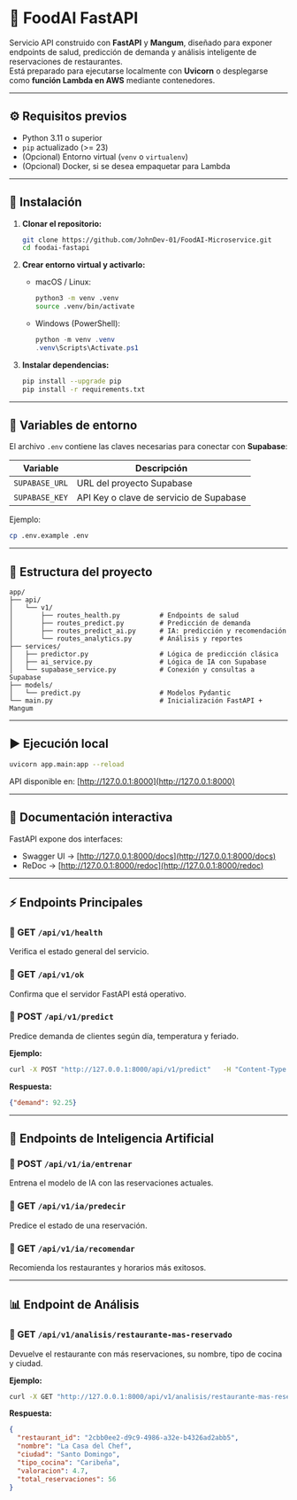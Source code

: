 # 🧠 FoodAI FastAPI

Servicio API construido con **FastAPI** y **Mangum**, diseñado para exponer endpoints de salud, predicción de demanda y análisis inteligente de reservaciones de restaurantes.  
Está preparado para ejecutarse localmente con **Uvicorn** o desplegarse como **función Lambda en AWS** mediante contenedores.

---

## ⚙️ Requisitos previos

- Python 3.11 o superior  
- `pip` actualizado (>= 23)  
- (Opcional) Entorno virtual (`venv` o `virtualenv`)  
- (Opcional) Docker, si se desea empaquetar para Lambda

---

## 🚀 Instalación

1. **Clonar el repositorio:**
   ```bash
   git clone https://github.com/JohnDev-01/FoodAI-Microservice.git
   cd foodai-fastapi
   ```

2. **Crear entorno virtual y activarlo:**
   - macOS / Linux:
     ```bash
     python3 -m venv .venv
     source .venv/bin/activate
     ```
   - Windows (PowerShell):
     ```powershell
     python -m venv .venv
     .venv\Scripts\Activate.ps1
     ```

3. **Instalar dependencias:**
   ```bash
   pip install --upgrade pip
   pip install -r requirements.txt
   ```

---

## 🔐 Variables de entorno

El archivo `.env` contiene las claves necesarias para conectar con **Supabase**:

| Variable | Descripción |
|-----------|-------------|
| `SUPABASE_URL` | URL del proyecto Supabase |
| `SUPABASE_KEY` | API Key o clave de servicio de Supabase |

Ejemplo:
```bash
cp .env.example .env
```

---

## 📁 Estructura del proyecto

```text
app/
├── api/
│   └── v1/
│       ├── routes_health.py          # Endpoints de salud
│       ├── routes_predict.py         # Predicción de demanda
│       ├── routes_predict_ai.py      # IA: predicción y recomendación
│       └── routes_analytics.py       # Análisis y reportes
├── services/
│   ├── predictor.py                  # Lógica de predicción clásica
│   ├── ai_service.py                 # Lógica de IA con Supabase
│   └── supabase_service.py           # Conexión y consultas a Supabase
├── models/
│   └── predict.py                    # Modelos Pydantic
└── main.py                           # Inicialización FastAPI + Mangum
```

---

## ▶️ Ejecución local

```bash
uvicorn app.main:app --reload
```
API disponible en: [http://127.0.0.1:8000](http://127.0.0.1:8000)

---

## 📖 Documentación interactiva

FastAPI expone dos interfaces:
- Swagger UI → [http://127.0.0.1:8000/docs](http://127.0.0.1:8000/docs)
- ReDoc → [http://127.0.0.1:8000/redoc](http://127.0.0.1:8000/redoc)

---

## ⚡ Endpoints Principales

### 🔹 GET `/api/v1/health`
Verifica el estado general del servicio.

### 🔹 GET `/api/v1/ok`
Confirma que el servidor FastAPI está operativo.

### 🔹 POST `/api/v1/predict`
Predice demanda de clientes según día, temperatura y feriado.

**Ejemplo:**
```bash
curl -X POST "http://127.0.0.1:8000/api/v1/predict"   -H "Content-Type: application/json"   -d '{"day_of_week": 4, "is_holiday": false, "temperature_c": 22.5}'
```

**Respuesta:**
```json
{"demand": 92.25}
```

---

## 🤖 Endpoints de Inteligencia Artificial

### 🔹 POST `/api/v1/ia/entrenar`
Entrena el modelo de IA con las reservaciones actuales.

### 🔹 GET `/api/v1/ia/predecir`
Predice el estado de una reservación.

### 🔹 GET `/api/v1/ia/recomendar`
Recomienda los restaurantes y horarios más exitosos.

---

## 📊 Endpoint de Análisis

### 🔹 GET `/api/v1/analisis/restaurante-mas-reservado`
Devuelve el restaurante con más reservaciones, su nombre, tipo de cocina y ciudad.

**Ejemplo:**
```bash
curl -X GET "http://127.0.0.1:8000/api/v1/analisis/restaurante-mas-reservado"
```

**Respuesta:**
```json
{
  "restaurant_id": "2cbb0ee2-d9c9-4986-a32e-b4326ad2abb5",
  "nombre": "La Casa del Chef",
  "ciudad": "Santo Domingo",
  "tipo_cocina": "Caribeña",
  "valoracion": 4.7,
  "total_reservaciones": 56
}
```
